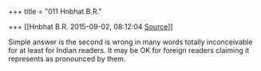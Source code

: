 +++
title = "011 Hnbhat B.R."

+++
[[Hnbhat B.R.	2015-09-02, 08:12:04 [Source](https://groups.google.com/g/samskrita/c/f7FVJ3Feu58)]]



Simple answer is the second is wrong in many words totally inconceivable for at least for Indian readers. It may be OK for foreign readers claiming it represents as pronounced by them.

